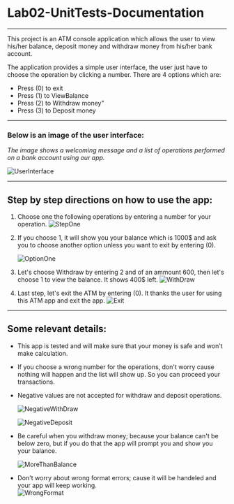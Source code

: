# Lab02-UnitTests-Documentation
---
This project is an ATM console application which allows the user to view his/her balance, deposit money and withdraw money from his/her bank account.

The application provides a simple user interface, the user just have to choose the operation by clicking a number. There are 4 options which are:

+ Press (0) to exit
+ Press (1) to ViewBalance
+ Press (2) to Withdraw money"
+ Press (3) to Deposit money
---
### Below is an image of the user interface:
*The image shows a welcoming message and a list of operations performed on a bank account using our app.*

![UserInterface](UserInterface.jpg)

---
## Step by step directions on how to use the app:
1. Choose one the following operations by entering a number for your operation.
 	![StepOne](StepOne.jpg)
	
2. If you choose 1, it will show you your balance which is 1000$ and ask you to choose another option unless you want to exit by entering (0).
 
	![OptionOne](OptionOne.jpg)
	
3. Let's choose Withdraw by entering 2 and of an ammount 600, then let's choose 1 to view the balance. It shows 400$ left.
	![WithDraw](WithDraw.jpg)
4. Last step, let's exit the ATM by entering (0). It thanks the user for using this ATM app and exit the app.
	![Exit](Exit.jpg)
---
## Some relevant details:
+ This app is tested and will make sure that your money is safe and won't make calculation.
+ If you choose a wrong number for the operations, don't worry cause nothing will happen and the list will show up. So you can proceed your transactions.
+ Negative values are not accepted for withdraw and deposit operations.

	![NegativeWithDraw](NegativeWithDraw.jpg)
	
	![NegativeDeposit](NegativeDeposit.jpg)
	
+ Be careful when you withdraw money; because your balance can't be below zero, but if you do that the app will prompt you and show you your balance.

	![MoreThanBalance](MoreThanBalance.jpg)
	
+ Don't worry about wrong format errors; cause it will be handeled and your app will keep working. 	
	![WrongFormat](WrongFormat.jpg)
	
